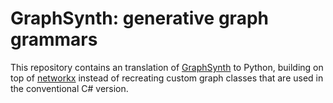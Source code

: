 GraphSynth: generative graph grammars 
==============================

This repository contains an translation of [GraphSynth](http://graphsynth.com) to Python, building on top of [networkx](http://networkx.lanl.gov/) instead of recreating custom graph classes that are used in the conventional C# version.
